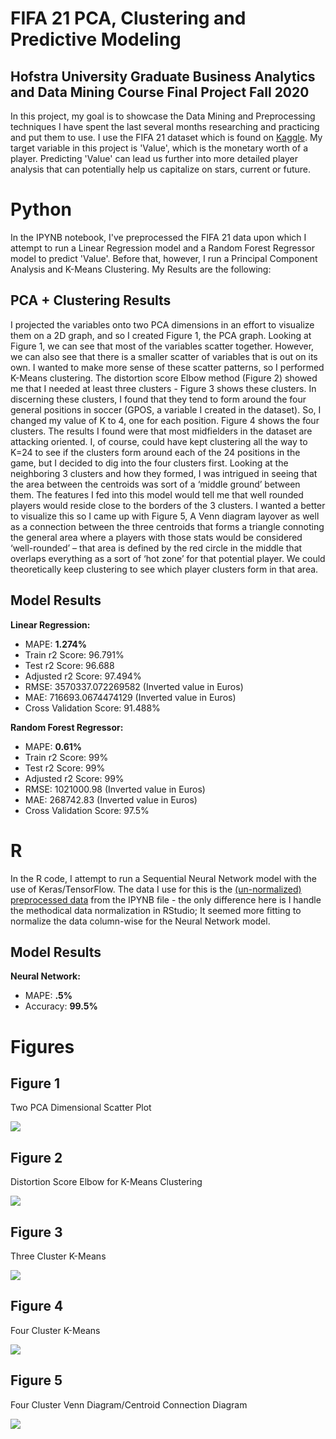 # FIFA 21 PCA, Clustering and Predictive Modeling
## Hofstra University Graduate Business Analytics and Data Mining Course Final Project Fall 2020
  In this project, my goal is to showcase the Data Mining and Preprocessing techniques I have spent the last several months researching and practicing and put them to use. I use the FIFA 21 dataset which is found on [Kaggle](https://www.kaggle.com/ekrembayar/fifa-21-complete-player-dataset). My target variable in this project is 'Value', which is the monetary worth of a player. Predicting 'Value' can lead us further into more detailed player analysis that can potentially help us capitalize on stars, current or future.

# Python
  In the IPYNB notebook, I've preprocessed the FIFA 21 data upon which I attempt to run a Linear Regression model and a Random Forest Regressor model to predict 'Value'. Before that, however, I run a Principal Component Analysis and K-Means Clustering. My Results are the following:
## PCA + Clustering Results
  I projected the variables onto two PCA dimensions in an effort to visualize them on a 2D graph, and so I created Figure 1, the PCA graph. Looking at Figure 1, we can see that most of the variables scatter together. However, we can also see that there is a smaller scatter of variables that is out on its own.
I wanted to make more sense of these scatter patterns, so I performed K-Means clustering. The distortion score Elbow method (Figure 2) showed me that I needed at least three clusters - Figure 3 shows these clusters. In discerning these clusters, I found that they tend to form around the four general positions in soccer (GPOS, a variable I created in the dataset). So, I changed my value of K to 4, one for each position. Figure 4 shows the four clusters. The results I found were that most midfielders in the dataset are attacking oriented. I, of course, could have kept clustering all the way to K=24 to see if the clusters form around each of the 24 positions in the game, but I decided to dig into the four clusters first.
Looking at the neighboring 3 clusters and how they formed, I was intrigued in seeing that the area between the centroids was sort of a ‘middle ground’ between them. The features I fed into this model would tell me that well rounded players would reside close to the borders of the 3 clusters. I wanted a better to visualize this so I came up with Figure 5, A Venn diagram layover as well as a connection between the three centroids that forms a triangle connoting the general area where a players with those stats would be considered ‘well-rounded’ – that area is defined by the red circle in the middle that overlaps everything as a sort of ‘hot zone’ for that potential player. We could theoretically keep clustering to see which player clusters form in that area.

## Model Results
__Linear Regression:__
+ MAPE: __1.274%__ 
+ Train r2 Score: 96.791% 
+ Test r2 Score: 96.688 
+ Adjusted r2 Score: 97.494% 
+ RMSE: 3570337.072269582 (Inverted value in Euros)
+ MAE: 716693.0674474129 (Inverted value in Euros)
+ Cross Validation Score: 91.488% 

__Random Forest Regressor:__
+ MAPE: __0.61%__
+ Train r2 Score: 99%
+ Test r2 Score: 99%
+ Adjusted r2 Score: 99%
+ RMSE: 1021000.98 (Inverted value in Euros)
+ MAE: 268742.83 (Inverted value in Euros)
+ Cross Validation Score: 97.5%

# R
In the R code, I attempt to run a Sequential Neural Network model with the use of Keras/TensorFlow. The data I use for this is the [(un-normalized) preprocessed data](https://github.com/arvin-ds/FIFA21_Project/blob/main/FIFATrain.csv) from the IPYNB file  - the only difference here is I handle the methodical data normalization in RStudio; It seemed more fitting to normalize the data column-wise for the Neural Network model.
## Model Results
__Neural Network:__
+ MAPE: __.5%__
+ Accuracy: __99.5%__

# Figures
## Figure 1
Two PCA Dimensional Scatter Plot

![](images/Picture1.png)
## Figure 2
Distortion Score Elbow for K-Means Clustering

![](images/Picture2.png)
## Figure 3
Three Cluster K-Means

![](images/Picture3.png)
## Figure 4
Four Cluster K-Means

![](images/Picture4.png)
## Figure 5
Four Cluster Venn Diagram/Centroid Connection Diagram

![](images/Picture5.png)
